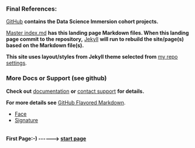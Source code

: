 ### Final References:
[GitHub](https://github.com/fvgras/) **contains the Data Science Immersion cohort projects.**

[Master index.md](https://github.com/fvgras/fvgras.github.io/edit/master/index.md) **has this landing page Markdown files. When this landing page commit to the repository,** [Jekyll](https://jekyllrb.com/) **will run to rebuild the site/page(s) based on the Markdown file(s).**

**This site uses layout/styles from Jekyll theme selected from** [my repo settings](https://github.com/fvgras/fvgras.github.io/settings).

### More Docs or Support (see github)
**Check out** [documentation](https://help.github.com/categories/github-pages-basics/) __or__ [contact support](https://github.com/contact) **for details.**

**For more details see** [GitHub Flavored Markdown](https://guides.github.com/features/mastering-markdown/).

- [Face](./images/gras-fred2_pp.jpg)
- [Signature](./images/fred_editor_image.png)

```markdown
```
#### **First Page:-) ------>** [start page](./index.md)
